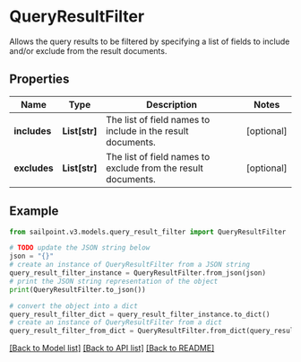 # QueryResultFilter

Allows the query results to be filtered by specifying a list of fields to include and/or exclude from the result documents.

## Properties

Name | Type | Description | Notes
------------ | ------------- | ------------- | -------------
**includes** | **List[str]** | The list of field names to include in the result documents. | [optional] 
**excludes** | **List[str]** | The list of field names to exclude from the result documents. | [optional] 

## Example

```python
from sailpoint.v3.models.query_result_filter import QueryResultFilter

# TODO update the JSON string below
json = "{}"
# create an instance of QueryResultFilter from a JSON string
query_result_filter_instance = QueryResultFilter.from_json(json)
# print the JSON string representation of the object
print(QueryResultFilter.to_json())

# convert the object into a dict
query_result_filter_dict = query_result_filter_instance.to_dict()
# create an instance of QueryResultFilter from a dict
query_result_filter_from_dict = QueryResultFilter.from_dict(query_result_filter_dict)
```
[[Back to Model list]](../README.md#documentation-for-models) [[Back to API list]](../README.md#documentation-for-api-endpoints) [[Back to README]](../README.md)


